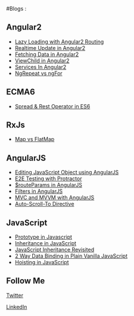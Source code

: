 #Blogs :

Angular2
--------

* [Lazy Loading with Angular2 Routing](https://namitamalik.github.io/Lazy-Loading-with-Angular2-Routing/)
* [Realtime Update in Angular2](https://namitamalik.github.io/Realtime-Update-in-Angular2/)
* [Fetching Data in Angular2](https://namitamalik.github.io/Fetching-Data-in-Angular2/)
* [ViewChild in Angular2](https://namitamalik.github.io/ViewChild-in-Angular2/)
* [Services In Angular2](https://namitamalik.github.io/Services-in-Angular2/)
* [NgRepeat vs ngFor](https://namitamalik.github.io/NgRepeat-vs-ngFor/)

ECMA6
---

* [Spread & Rest Operator in ES6](https://namitamalik.github.io/Spread-and-Rest-Operator-in-ES6/)

RxJs
---

* [Map vs FlatMap](https://namitamalik.github.io/Map-vs-FlatMap/)

AngularJS
---

* [Editing JavaScript Object using AngularJS](https://namitamalik.github.io/Editing-JavaScript-Object-using-AngularJS/)
* [E2E Testing with Protractor](https://namitamalik.github.io/E2E-testing-with-Protractor/)
* [$routeParams in AngularJS](https://namitamalik.github.io/routeParams-in-AngularJS/)
* [Filters in AngularJS](https://namitamalik.github.io/Filters-in-AngularJS/)
* [MVC and MVVM with AngularJS](https://namitamalik.github.io/MVC-and-MVVM-with-AngularJS/)
* [Auto-Scroll-To Directive](https://namitamalik.github.io/Auto-Scroll-To-Directive/)

JavaScript
---

* [Prototype in Javascript](https://namitamalik.github.io/Prototype-in-JavaScript/)
* [Inheritance in JavaScript](https://namitamalik.github.io/Inheritance-in-JavaScript/)
* [JavaScript Inheritance Revisited](https://namitamalik.github.io/JavaScript-Inheritance-Revisited/)
* [2 Way Data Binding in Plain Vanilla JavaScript](https://namitamalik.github.io/2-way-data-binding-in-Plain-Vanilla-JavaScript/)
* [Hoisting in JavaScript](https://namitamalik.github.io/Hoisting/)

Follow Me
---
[Twitter](https://twitter.com/namita13_04)

[LinkedIn](https://in.linkedin.com/in/namita-malik-a7885b23)
